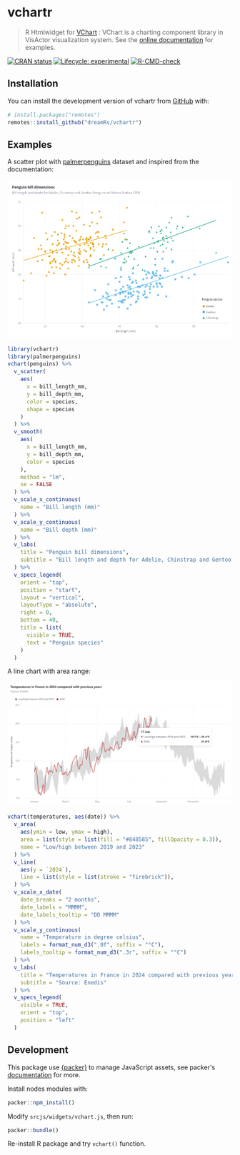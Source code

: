 # vchartr

> R Htmlwidget for [VChart](https://github.com/VisActor/VChart) : VChart is a charting component library in VisActor visualization system. See the [online documentation](https://www.visactor.io/vchart) for examples.

<!-- badges: start -->
[![CRAN status](https://www.r-pkg.org/badges/version/vchartr)](https://CRAN.R-project.org/package=vchartr)
[![Lifecycle: experimental](https://img.shields.io/badge/lifecycle-experimental-orange.svg)](https://lifecycle.r-lib.org/articles/stages.html#experimental)
[![R-CMD-check](https://github.com/dreamRs/vchartr/actions/workflows/R-CMD-check.yaml/badge.svg)](https://github.com/dreamRs/vchartr/actions/workflows/R-CMD-check.yaml)
<!-- badges: end -->


## Installation

You can install the development version of vchartr from [GitHub](https://github.com/dreamRs/vchartr) with:

```r
# install.packages("remotes")
remotes::install_github("dreamRs/vchartr")
```

## Examples

A scatter plot with [palmerpenguins](https://allisonhorst.github.io/palmerpenguins/) dataset and inspired from the documentation:

![](man/figures/scatterplot.png)

```r
library(vchartr)
library(palmerpenguins)
vchart(penguins) %>% 
  v_scatter(
    aes(
      x = bill_length_mm,
      y = bill_depth_mm,
      color = species, 
      shape = species
    )
  ) %>%
  v_smooth(
    aes(
      x = bill_length_mm,
      y = bill_depth_mm,
      color = species
    ),
    method = "lm",
    se = FALSE
  ) %>% 
  v_scale_x_continuous(
    name = "Bill length (mm)"
  ) %>% 
  v_scale_y_continuous(
    name = "Bill depth (mm)"
  ) %>% 
  v_labs(
    title = "Penguin bill dimensions",
    subtitle = "Bill length and depth for Adelie, Chinstrap and Gentoo Penguins at Palmer Station LTER"
  ) %>% 
  v_specs_legend(
    orient = "top",
    position = "start",
    layout = "vertical",
    layoutType = "absolute",
    right = 0,
    bottom = 40,
    title = list(
      visible = TRUE,
      text = "Penguin species"
    )
  )
```


A line chart with area range:

![](man/figures/line.png)


```r
vchart(temperatures, aes(date)) %>% 
  v_area(
    aes(ymin = low, ymax = high),
    area = list(style = list(fill = "#848585", fillOpacity = 0.3)),
    name = "Low/high between 2019 and 2023"
  ) %>% 
  v_line(
    aes(y = `2024`), 
    line = list(style = list(stroke = "firebrick")),
  ) %>%
  v_scale_x_date(
    date_breaks = "2 months", 
    date_labels = "MMMM",
    date_labels_tooltip = "DD MMMM"
  ) %>% 
  v_scale_y_continuous(
    name = "Temperature in degree celsius",
    labels = format_num_d3(".0f", suffix = "°C"),
    labels_tooltip = format_num_d3(".3r", suffix = "°C")
  ) %>% 
  v_labs(
    title = "Temperatures in France in 2024 compared with previous years",
    subtitle = "Source: Enedis"
  ) %>% 
  v_specs_legend(
    visible = TRUE,
    orient = "top",
    position = "left"
  )
```


## Development

This package use [{packer}](https://github.com/JohnCoene/packer) to manage JavaScript assets, see packer's [documentation](https://packer.john-coene.com/#/) for more.

Install nodes modules with:

```r
packer::npm_install()
```

Modify `srcjs/widgets/vchart.js`, then run:

```r
packer::bundle()
```

Re-install R package and try `vchart()` function.


